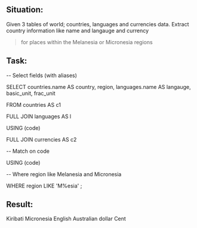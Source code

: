 ## Situation:
Given 3 tables of world; countries, languages and currencies data.
Extract country information like name and langauge and currency 
> for places within the Melanesia or Micronesia regions

## Task:
-- Select fields (with aliases)<p>
SELECT countries.name AS country, region, languages.name AS langauge,
       basic_unit, frac_unit<p>

FROM countries AS c1<p>

 FULL JOIN languages AS l<p>

  USING (code)
           

  <t>FULL JOIN currencies AS c2
         
<t> -- Match on code
         
 USING (code)
       
-- Where region like Melanesia and Micronesia       
       
WHERE region LIKE 'M%esia' ;

## Result:

Kiribati	Micronesia	English	Australian dollar	Cent

